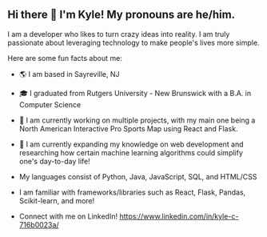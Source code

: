 ## Hi there 👋 I'm Kyle! My pronouns are he/him.

I am a developer who likes to turn crazy ideas into reality. I am truly passionate about leveraging technology to make people's lives more simple.

Here are some fun facts about me:
- 🌎 I am based in Sayreville, NJ
- 🎓 I graduated from Rutgers University - New Brunswick with a B.A. in Computer Science
- 🎨 I am currently working on multiple projects, with my main one being a North American Interactive Pro Sports Map using React and Flask.
- 🧠 I am currently expanding my knowledge on web development and researching how certain machine learning algorithms could simplify one's day-to-day life!

- My languages consist of Python, Java, JavaScript, SQL, and HTML/CSS
- I am familiar with frameworks/libraries such as React, Flask, Pandas, Scikit-learn, and more!

- Connect with me on LinkedIn! https://www.linkedin.com/in/kyle-c-716b0023a/
<!--
**kczerniawski/kczerniawski** is a ✨ _special_ ✨ repository because its `README.md` (this file) appears on your GitHub profile.

Here are some ideas to get you started:

- 🔭 I’m currently working on ...
- 🌱 I’m currently learning ...
- 👯 I’m looking to collaborate on ...
- 🤔 I’m looking for help with ...
- 💬 Ask me about ...
- 📫 How to reach me: ...
- 😄 Pronouns: ...
- ⚡ Fun fact: ...
-->
